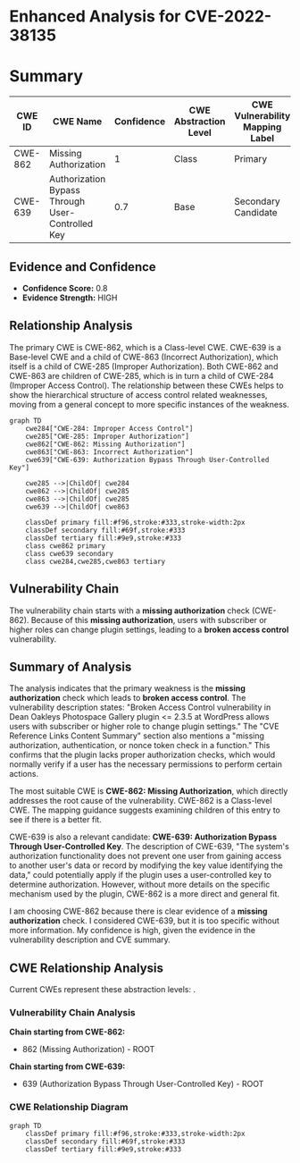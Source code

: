 # Enhanced Analysis for CVE-2022-38135

# Summary
| CWE ID | CWE Name | Confidence | CWE Abstraction Level | CWE Vulnerability Mapping Label | CWE-Vulnerability Mapping Notes |
|---|---|---|---|---|---|
| CWE-862 | Missing Authorization | 1 | Class | Primary | Allowed-with-Review |
| CWE-639 | Authorization Bypass Through User-Controlled Key | 0.7 | Base | Secondary Candidate | Allowed |

## Evidence and Confidence

*   **Confidence Score:** 0.8
*   **Evidence Strength:** HIGH

## Relationship Analysis
The primary CWE is CWE-862, which is a Class-level CWE. CWE-639 is a Base-level CWE and a child of CWE-863 (Incorrect Authorization), which itself is a child of CWE-285 (Improper Authorization). Both CWE-862 and CWE-863 are children of CWE-285, which is in turn a child of CWE-284 (Improper Access Control). The relationship between these CWEs helps to show the hierarchical structure of access control related weaknesses, moving from a general concept to more specific instances of the weakness.

```mermaid
graph TD
    cwe284["CWE-284: Improper Access Control"]
    cwe285["CWE-285: Improper Authorization"]
    cwe862["CWE-862: Missing Authorization"]
    cwe863["CWE-863: Incorrect Authorization"]
    cwe639["CWE-639: Authorization Bypass Through User-Controlled Key"]

    cwe285 -->|ChildOf| cwe284
    cwe862 -->|ChildOf| cwe285
    cwe863 -->|ChildOf| cwe285
    cwe639 -->|ChildOf| cwe863

    classDef primary fill:#f96,stroke:#333,stroke-width:2px
    classDef secondary fill:#69f,stroke:#333
    classDef tertiary fill:#9e9,stroke:#333
    class cwe862 primary
    class cwe639 secondary
    class cwe284,cwe285,cwe863 tertiary
```

## Vulnerability Chain
The vulnerability chain starts with a **missing authorization** check (CWE-862). Because of this **missing authorization**, users with subscriber or higher roles can change plugin settings, leading to a **broken access control** vulnerability.

## Summary of Analysis
The analysis indicates that the primary weakness is the **missing authorization** check which leads to **broken access control**. The vulnerability description states: "Broken Access Control vulnerability in Dean Oakleys Photospace Gallery plugin <= 2.3.5 at WordPress allows users with subscriber or higher role to change plugin settings." The "CVE Reference Links Content Summary" section also mentions a "missing authorization, authentication, or nonce token check in a function." This confirms that the plugin lacks proper authorization checks, which would normally verify if a user has the necessary permissions to perform certain actions.

The most suitable CWE is **CWE-862: Missing Authorization**, which directly addresses the root cause of the vulnerability. CWE-862 is a Class-level CWE. The mapping guidance suggests examining children of this entry to see if there is a better fit.

CWE-639 is also a relevant candidate: **CWE-639: Authorization Bypass Through User-Controlled Key**. The description of CWE-639, "The system's authorization functionality does not prevent one user from gaining access to another user's data or record by modifying the key value identifying the data," could potentially apply if the plugin uses a user-controlled key to determine authorization. However, without more details on the specific mechanism used by the plugin, CWE-862 is a more direct and general fit.

I am choosing CWE-862 because there is clear evidence of a **missing authorization** check. I considered CWE-639, but it is too specific without more information. My confidence is high, given the evidence in the vulnerability description and CVE summary.


## CWE Relationship Analysis

Current CWEs represent these abstraction levels: .


### Vulnerability Chain Analysis

**Chain starting from CWE-862:**
- 862 (Missing Authorization) - ROOT


**Chain starting from CWE-639:**
- 639 (Authorization Bypass Through User-Controlled Key) - ROOT



### CWE Relationship Diagram

```mermaid
graph TD
    classDef primary fill:#f96,stroke:#333,stroke-width:2px
    classDef secondary fill:#69f,stroke:#333
    classDef tertiary fill:#9e9,stroke:#333
```